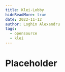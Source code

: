 ```yaml
---
title: Klei-Lobby
hideReadMore: true
date: 2022-11-12
author: Loghin Alexandru
tags:
  - opensource
  - klei
---
```


# Placeholder
